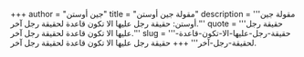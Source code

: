 +++
author = "جين أوستن"
title = "مقولة جين أوستن"
description = '''مقولة جين أوستن: حقيقة رجل عليها الا تكون قاعدة لحقيقة رجل آخر.'''
quote = '''حقيقة رجل عليها الا تكون قاعدة لحقيقة رجل آخر.'''
slug = '''حقيقة-رجل-عليها-الا-تكون-قاعدة-لحقيقة-رجل-آخر'''
+++
حقيقة رجل عليها الا تكون قاعدة لحقيقة رجل آخر.
